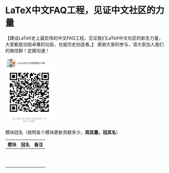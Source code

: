 # LaTeX中文FAQ工程，见证中文社区的力量



【建设LaTeX史上最宏伟的中文FAQ工程，见证我们LaTeX中文社区的新生力量，大家都是功勋卓著的功臣，也是历史创造者。】 
感谢大家的参与，请大家加入我们的微信群！定期沟通！ 

<img src="figures/weixin_20180809210544.jpg" width="30%"/>

模块冠名（按照各个模块更新贡献多少，**观其量，冠其名**）

| 模块 | 冠名 | 备注 |
| ---- | ---- | ---- |
|      |      |      |
|      |      |      |
|      |      |      |
|      |      |      |
|      |      |      |
|      |      |      |
|      |      |      |
|      |      |      |
|      |      |      |
|      |      |      |
|      |      |      |

